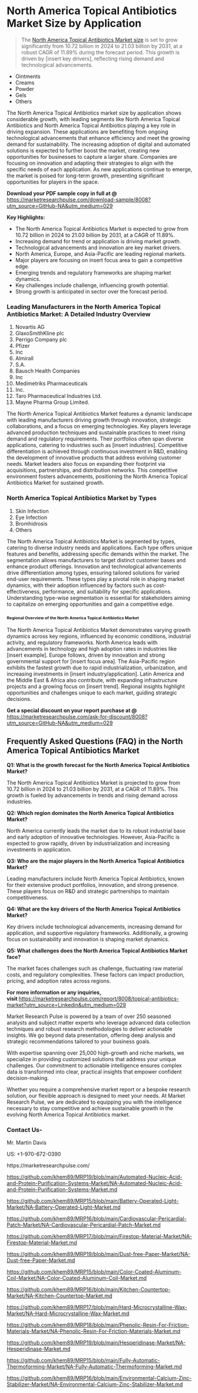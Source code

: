 <h1>North America Topical Antibiotics Market&nbsp;Size by Application</h1><blockquote><p>The <a href="https://marketresearchpulse.com/download-sample/8008?utm_source=GitHub-NA&amp;utm_medium=029">North America Topical Antibiotics Market size</a> is set to grow significantly from 10.72 billion in 2024 to 21.03 billion by 2031, at a robust CAGR of 11.89% during the forecast period. This growth is driven by [insert key drivers], reflecting rising demand and technological advancements.</p></blockquote><ul><li>Ointments<li> Creams<li> Powder<li> Gels<li> Others</li></ul><p>The North America Topical Antibiotics market size by application shows considerable growth, with leading segments like North America Topical Antibiotics and North America Topical Antibiotics playing a key role in driving expansion. These applications are benefiting from ongoing technological advancements that enhance efficiency and meet the growing demand for sustainability. The increasing adoption of digital and automated solutions is expected to further boost the market, creating new opportunities for businesses to capture a larger share. Companies are focusing on innovation and adapting their strategies to align with the specific needs of each application. As new applications continue to emerge, the market is poised for long-term growth, presenting significant opportunities for players in the space.</p><p><strong>Download your PDF sample copy in full at @ </strong><a href="https://marketresearchpulse.com/download-sample/8008?utm_source=GitHub-NA&amp;utm_medium=029">https://marketresearchpulse.com/download-sample/8008?utm_source=GitHub-NA&amp;utm_medium=029</a></p><p><strong>Key Highlights: </strong></p><ul><li>The North America Topical Antibiotics Market is expected to grow from 10.72 billion in 2024 to 21.03 billion by 2031, at a CAGR of 11.89%.</li><li>Increasing demand for trend or application is driving market growth.</li><li>Technological advancements and innovation are key market drivers.</li><li>North America, Europe, and Asia-Pacific are leading regional markets.</li><li>Major players are focusing on insert focus area to gain a competitive edge.</li><li>Emerging trends and regulatory frameworks are shaping market dynamics.</li><li>Key challenges include challenge, influencing growth potential.</li><li>Strong growth is anticipated in sector over the forecast period.</li></ul><h3>Leading Manufacturers in the North America Topical Antibiotics Market: A Detailed Industry Overview</h3><ol><li>Novartis AG</li><li>GlaxoSmithKline plc</li><li>Perrigo Company plc</li><li>Pfizer</li><li>Inc</li><li>Almirall</li><li>S.A.</li><li>Bausch Health Companies</li><li>Inc</li><li>Medimetriks Pharmaceuticals</li><li>Inc.</li><li>Taro Pharmaceutical Industries Ltd.</li><li>Mayne Pharma Group Limited.</li></ol><div class="flex max-w-full flex-col flex-grow"><div class="min-h-8 text-message flex w-full flex-col items-end gap-2 whitespace-normal break-words [.text-message+&amp;]:mt-5" dir="auto" data-message-author-role="assistant" data-message-id="fd8432e4-4910-450d-b182-61b7bfb0a01f" data-message-model-slug="gpt-4o"><div class="flex w-full flex-col gap-1 empty:hidden first:pt-[3px]"><div class="markdown prose w-full break-words dark:prose-invert light"><p>The North America Topical Antibiotics Market features a dynamic landscape with leading manufacturers driving growth through innovation, strategic collaborations, and a focus on emerging technologies. Key players leverage advanced production techniques and sustainable practices to meet rising demand and regulatory requirements. Their portfolios often span diverse applications, catering to industries such as [insert industries]. Competitive differentiation is achieved through continuous investment in R&amp;D, enabling the development of innovative products that address evolving customer needs. Market leaders also focus on expanding their footprint via acquisitions, partnerships, and distribution networks. This competitive environment fosters advancements, positioning the North America Topical Antibiotics Market for sustained growth.</p></div></div></div></div><h3>North America Topical Antibiotics Market by Types</h3><ol><li>Skin Infection<li> Eye Infection<li> Bromhidrosis<li> Others</li></ol><div class="flex max-w-full flex-col flex-grow"><div class="min-h-8 text-message flex w-full flex-col items-end gap-2 whitespace-normal break-words [.text-message+&amp;]:mt-5" dir="auto" data-message-author-role="assistant" data-message-id="084470be-0bb7-4664-bddf-5156b4f41249" data-message-model-slug="gpt-4o-mini"><div class="flex w-full flex-col gap-1 empty:hidden first:pt-[3px]"><div class="markdown prose w-full break-words dark:prose-invert light"><p>The North America Topical Antibiotics Market is segmented by types, catering to diverse industry needs and applications. Each type offers unique features and benefits, addressing specific demands within the market. The segmentation allows manufacturers to target distinct customer bases and enhance product offerings. Innovation and technological advancements drive differentiation among types, ensuring tailored solutions for varied end-user requirements. These types play a pivotal role in shaping market dynamics, with their adoption influenced by factors such as cost-effectiveness, performance, and suitability for specific applications. Understanding type-wise segmentation is essential for stakeholders aiming to capitalize on emerging opportunities and gain a competitive edge.</p></div></div></div></div><h3><span style="font-size: 11px;">Regional Overview of the North America Topical Antibiotics Market</span></h3><div class="flex max-w-full flex-col flex-grow"><div class="min-h-8 text-message flex w-full flex-col items-end gap-2 whitespace-normal break-words [.text-message+&amp;]:mt-5" dir="auto" data-message-author-role="assistant" data-message-id="e9038762-ce64-4e30-91c9-9bd413514231" data-message-model-slug="gpt-4o-mini"><div class="flex w-full flex-col gap-1 empty:hidden first:pt-[3px]"><div class="markdown prose w-full break-words dark:prose-invert light"><p>The North America Topical Antibiotics Market demonstrates varying growth dynamics across key regions, influenced by economic conditions, industrial activity, and regulatory frameworks. North America leads with advancements in technology and high adoption rates in industries like [insert example]. Europe follows, driven by innovation and strong governmental support for [insert focus area]. The Asia-Pacific region exhibits the fastest growth due to rapid industrialization, urbanization, and increasing investments in [insert industry/application]. Latin America and the Middle East &amp; Africa also contribute, with expanding infrastructure projects and a growing focus on [insert trend]. Regional insights highlight opportunities and challenges unique to each market, guiding strategic decisions.</p></div></div></div></div><p><strong>Get a special discount on your report purchase at @ </strong><a href="https://marketresearchpulse.com/ask-for-discount/8008?utm_source=GitHub-NA&amp;utm_medium=029">https://marketresearchpulse.com/ask-for-discount/8008?utm_source=GitHub-NA&amp;utm_medium=029</a></p><h2>Frequently Asked Questions (FAQ) in the North America Topical Antibiotics Market</h2><p><strong>Q1: What is the growth forecast for the North America Topical Antibiotics Market?</strong></p><p>The North America Topical Antibiotics Market is projected to grow from 10.72 billion in 2024 to 21.03 billion by 2031, at a CAGR of 11.89%. This growth is fueled by advancements in trends and rising demand across industries.</p><p><strong>Q2: Which region dominates the North America Topical Antibiotics Market?</strong></p><p>North America currently leads the market due to its robust industrial base and early adoption of innovative technologies. However, Asia-Pacific is expected to grow rapidly, driven by industrialization and increasing investments in application.</p><p><strong>Q3: Who are the major players in the North America Topical Antibiotics Market?</strong></p><p>Leading manufacturers include North America Topical Antibiotics, known for their extensive product portfolios, innovation, and strong presence. These players focus on R&amp;D and strategic partnerships to maintain competitiveness.</p><p><strong>Q4: What are the key drivers of the North America Topical Antibiotics Market?</strong></p><p>Key drivers include technological advancements, increasing demand for application, and supportive regulatory frameworks. Additionally, a growing focus on sustainability and innovation is shaping market dynamics.</p><p><strong>Q5: What challenges does the North America Topical Antibiotics Market face?</strong></p><p>The market faces challenges such as challenge, fluctuating raw material costs, and regulatory complexities. These factors can impact production, pricing, and adoption rates across regions.</p><p><strong>For more information or any inquiries, visit&nbsp;</strong><a href="https://marketresearchpulse.com/report/8008/topical-antibiotics-market?utm_source=Linkedin&utm_medium=029">https://marketresearchpulse.com/report/8008/topical-antibiotics-market?utm_source=Linkedin&utm_medium=029</a></p><p>Market Research Pulse is powered by a team of over 250 seasoned analysts and subject matter experts who leverage advanced data collection techniques and robust research methodologies to deliver actionable insights. We go beyond data presentation, offering deep analysis and strategic recommendations tailored to your business goals.</p><p>With expertise spanning over 25,000 high-growth and niche markets, we specialize in providing customized solutions that address your unique challenges. Our commitment to actionable intelligence ensures complex data is transformed into clear, practical insights that empower confident decision-making.</p><p>Whether you require a comprehensive market report or a bespoke research solution, our flexible approach is designed to meet your needs. At Market Research Pulse, we are dedicated to equipping you with the intelligence necessary to stay competitive and achieve sustainable growth in the evolving North America Topical Antibiotics market.</p><h3><strong>Contact Us-</strong></h3><p>Mr. Martin Davis</p><p>US: +1-970-672-0390</p><p>https://marketresearchpulse.com/</p><p><a href="https://github.com/khem89/MRP19/blob/main/Automated-Nucleic-Acid-and-Protein-Purification-Systems-Market/NA-Automated-Nucleic-Acid-and-Protein-Purification-Systems-Market.md">https://github.com/khem89/MRP19/blob/main/Automated-Nucleic-Acid-and-Protein-Purification-Systems-Market/NA-Automated-Nucleic-Acid-and-Protein-Purification-Systems-Market.md</a></p><p><a href="https://github.com/khem89/MRP15/blob/main/Battery-Operated-Light-Market/NA-Battery-Operated-Light-Market.md">https://github.com/khem89/MRP15/blob/main/Battery-Operated-Light-Market/NA-Battery-Operated-Light-Market.md</a></p><p><a href="https://github.com/khem89/MRP16/blob/main/Cardiovascular-Pericardial-Patch-Market/NA-Cardiovascular-Pericardial-Patch-Market.md">https://github.com/khem89/MRP16/blob/main/Cardiovascular-Pericardial-Patch-Market/NA-Cardiovascular-Pericardial-Patch-Market.md</a></p><p><a href="https://github.com/khem89/MRP17/blob/main/Firestop-Material-Market/NA-Firestop-Material-Market.md">https://github.com/khem89/MRP17/blob/main/Firestop-Material-Market/NA-Firestop-Material-Market.md</a></p><p><a href="https://github.com/khem89/MRP19/blob/main/Dust-free-Paper-Market/NA-Dust-free-Paper-Market.md">https://github.com/khem89/MRP19/blob/main/Dust-free-Paper-Market/NA-Dust-free-Paper-Market.md</a></p><p><a href="https://github.com/khem89/MRP15/blob/main/Color-Coated-Aluminum-Coil-Market/NA-Color-Coated-Aluminum-Coil-Market.md">https://github.com/khem89/MRP15/blob/main/Color-Coated-Aluminum-Coil-Market/NA-Color-Coated-Aluminum-Coil-Market.md</a></p><p><a href="https://github.com/khem89/MRP16/blob/main/Kitchen-Countertop-Market/NA-Kitchen-Countertop-Market.md">https://github.com/khem89/MRP16/blob/main/Kitchen-Countertop-Market/NA-Kitchen-Countertop-Market.md</a></p><p><a href="https://github.com/khem89/MRP17/blob/main/Hard-Microcrystalline-Wax-Market/NA-Hard-Microcrystalline-Wax-Market.md">https://github.com/khem89/MRP17/blob/main/Hard-Microcrystalline-Wax-Market/NA-Hard-Microcrystalline-Wax-Market.md</a></p><p><a href="https://github.com/khem89/MRP18/blob/main/Phenolic-Resin-For-Friction-Materials-Market/NA-Phenolic-Resin-For-Friction-Materials-Market.md">https://github.com/khem89/MRP18/blob/main/Phenolic-Resin-For-Friction-Materials-Market/NA-Phenolic-Resin-For-Friction-Materials-Market.md</a></p><p><a href="https://github.com/khem89/MRP19/blob/main/Hesperidinase-Market/NA-Hesperidinase-Market.md">https://github.com/khem89/MRP19/blob/main/Hesperidinase-Market/NA-Hesperidinase-Market.md</a></p><p><a href="https://github.com/khem89/MRP15/blob/main/Fully-Automatic-Thermoforming-Market/NA-Fully-Automatic-Thermoforming-Market.md">https://github.com/khem89/MRP15/blob/main/Fully-Automatic-Thermoforming-Market/NA-Fully-Automatic-Thermoforming-Market.md</a></p><p><a href="https://github.com/khem89/MRP16/blob/main/Environmental-Calcium-Zinc-Stabilizer-Market/NA-Environmental-Calcium-Zinc-Stabilizer-Market.md">https://github.com/khem89/MRP16/blob/main/Environmental-Calcium-Zinc-Stabilizer-Market/NA-Environmental-Calcium-Zinc-Stabilizer-Market.md</a></p>
